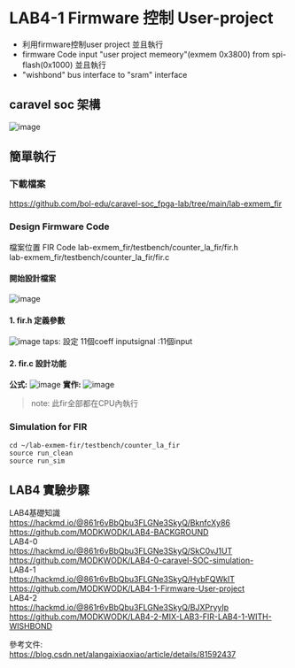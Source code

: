 # LAB4-1 Firmware 控制 User-project
* 利用firmware控制user project 並且執行 
* firmware Code input "user project memeory"(exmem 0x3800) from spi-flash(0x1000) 並且執行
* "wishbond" bus interface to "sram" interface

## **caravel soc 架構**
![image](https://hackmd.io/_uploads/HyEiRVeLa.png)

## 簡單執行
### 下載檔案
https://github.com/bol-edu/caravel-soc_fpga-lab/tree/main/lab-exmem_fir
### Design Firmware Code
檔案位置  FIR Code
lab-exmem_fir/testbench/counter_la_fir/fir.h  
lab-exmem_fir/testbench/counter_la_fir/fir.c  
  
#### 開始設計檔案
![image](https://hackmd.io/_uploads/S1njldeLT.png)
#### 1. fir.h 定義參數
![image](https://hackmd.io/_uploads/H1nN4UmUp.png)
taps: 設定 11個coeff
inputsignal :11個input
#### 2. fir.c 設計功能
**公式:**
![image](https://hackmd.io/_uploads/B1wvnxVU6.png)
**實作:**
![image](https://hackmd.io/_uploads/HyKVUPmU6.png)
> note: 此fir全部都在CPU內執行
### Simulation for FIR
```
cd ~/lab-exmem-fir/testbench/counter_la_fir
source run_clean
source run_sim
```



## LAB4 實驗步驟
LAB4基礎知識   
https://hackmd.io/@861r6vBbQbu3FLGNe3SkyQ/BknfcXy86    
https://github.com/MODKWODK/LAB4-BACKGROUND  
LAB4-0  
https://hackmd.io/@861r6vBbQbu3FLGNe3SkyQ/SkC0vJ1UT  
https://github.com/MODKWODK/LAB4-0-caravel-SOC-simulation-  
LAB4-1  
https://hackmd.io/@861r6vBbQbu3FLGNe3SkyQ/HybFQWkIT  
https://github.com/MODKWODK/LAB4-1-Firmware-User-project  
LAB4-2  
https://hackmd.io/@861r6vBbQbu3FLGNe3SkyQ/BJXPryyIp  
https://github.com/MODKWODK/LAB4-2-MIX-LAB3-FIR-LAB4-1-WITH-WISHBOND 

參考文件:  
https://blog.csdn.net/alangaixiaoxiao/article/details/81592437 









